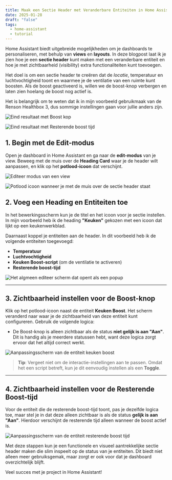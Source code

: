 ```yaml
---
title: Maak een Sectie Header met Veranderbare Entiteiten in Home Assistant
date: 2025-01-28
draft: "false"
tags:
  - home-assistant
  - tutorial
---
```


Home Assistant biedt uitgebreide mogelijkheden om je dashboards te personaliseren, met behulp van **views** en **layouts**. In deze blogpost laat ik je zien hoe je een **sectie header** kunt maken met een veranderbare entiteit en hoe je met zichtbaarheid (visibility) extra functionaliteiten kunt toevoegen. 

Het doel is om een sectie header te creëren dat de *locatie*, temperatuur en luchtvochtigheid toont en waarmee je de ventilatie van een ruimte kunt boosten. Als de boost geactiveerd is, willen we de boost-knop verbergen en laten zien hoelang de boost nog actief is.

Het is belangrijk om te weten dat ik in mijn voorbeeld gebruikmaak van de Renson Healthbox 3, dus sommige instellingen gaan voor jullie anders zijn.

![Eind resultaat met Boost kop](/images/posts/section-headers/eind-resultaat.png)

![Eind resultaat met Resterende boost tijd](/images/posts/section-headers/eind-resultaat-in-boost.png)

## 1. Begin met de Edit-modus

Open je dashboard in Home Assistant en ga naar de **edit-modus** van je view. Beweeg met de muis over de **Heading Card** waar je de header wilt aanpassen, en klik op het **potlood-icoon** dat verschijnt. 

![Editeer modus van een view](/images/posts/section-headers/editeer-modus-view.png)

![Potlood icoon wanneer je met de muis over de sectie header staat](/images/posts/section-headers/editeer-modus-hover.png)

## 2. Voeg een Heading en Entiteiten toe

In het bewerkingsscherm kun je de titel en het icoon voor je sectie instellen. In mijn voorbeeld heb ik de heading **"Keuken"** gekozen met een icoon dat lijkt op een keukenwerkblad.

Daarnaast koppel je entiteiten aan de header. In dit voorbeeld heb ik de volgende entiteiten toegevoegd:
- **Temperatuur** 
- **Luchtvochtigheid**
- **Keuken Boost-script** (om de ventilatie te activeren)
- **Resterende boost-tijd**

![Het algmeen editeer scherm dat opent als een popup](/images/posts/section-headers/popup-heading-card.png)

---

## 3. Zichtbaarheid instellen voor de Boost-knop

Klik op het potlood-icoon naast de entiteit **Keuken Boost**. Het scherm veranderd naar
waar je de zichtbaarheid van deze entiteit kunt configureren. Gebruik de volgende logica:
- De Boost-knop is alleen zichtbaar als de status **niet gelijk is aan "Aan"**. Dit is handig als je meerdere statussen hebt, want deze logica zorgt ervoor dat het altijd correct werkt.

![Aanpassingsscherm van de entiteit keuken boost](/images/posts/section-headers/popup-heading-card-visibility-boost.png)

> **Tip**: Vergeet niet om de interactie-instellingen aan te passen. Omdat het een script betreft, kun je dit eenvoudig instellen als een **Toggle**.

---

## 4. Zichtbaarheid instellen voor de Resterende Boost-tijd

Voor de entiteit die de resterende boost-tijd toont, pas je dezelfde logica toe, maar stel je in dat deze alleen zichtbaar is als de status **gelijk is aan "Aan"**. Hierdoor verschijnt de resterende tijd alleen wanneer de boost actief is.

![Aanpassingsscherm van de entiteit resterende boost tijd](/images/posts/section-headers/popup-heading-card-visibility-remaining.png)

Met deze stappen kun je een functionele en visueel aantrekkelijke sectie header maken die slim inspeelt op de status van je entiteiten. Dit biedt niet alleen meer gebruiksgemak, maar zorgt er ook voor dat je dashboard overzichtelijk blijft.

Veel succes met je project in Home Assistant!

